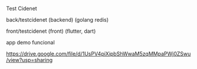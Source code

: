 
Test Cidenet


back/testcidenet (backend) (golang redis)

front/testcidenet (front) (flutter, dart)

app demo funcional

https://drive.google.com/file/d/1UsPV4piXipbShWwaM5zqMMpaPWj0ZSwu/view?usp=sharing
